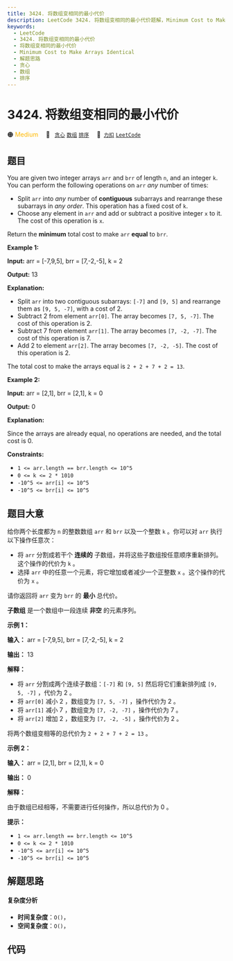 ```yaml
---
title: 3424. 将数组变相同的最小代价
description: LeetCode 3424. 将数组变相同的最小代价题解，Minimum Cost to Make Arrays Identical，包含解题思路、复杂度分析以及完整的 JavaScript 代码实现。
keywords:
  - LeetCode
  - 3424. 将数组变相同的最小代价
  - 将数组变相同的最小代价
  - Minimum Cost to Make Arrays Identical
  - 解题思路
  - 贪心
  - 数组
  - 排序
---
```


# 3424. 将数组变相同的最小代价

🟠 <font color=#ffb800>Medium</font>&emsp; 🔖&ensp; [`贪心`](/tag/greedy.md) [`数组`](/tag/array.md) [`排序`](/tag/sorting.md)&emsp; 🔗&ensp;[`力扣`](https://leetcode.cn/problems/minimum-cost-to-make-arrays-identical) [`LeetCode`](https://leetcode.com/problems/minimum-cost-to-make-arrays-identical)

## 题目

You are given two integer arrays `arr` and `brr` of length `n`, and an integer
`k`. You can perform the following operations on `arr` _any_ number of times:

  * Split `arr` into _any_ number of **contiguous** subarrays and rearrange these subarrays in _any order_. This operation has a fixed cost of `k`.
  * Choose any element in `arr` and add or subtract a positive integer `x` to it. The cost of this operation is `x`.

Return the **minimum** total cost to make `arr` **equal** to `brr`.



**Example 1:**

**Input:** arr = [-7,9,5], brr = [7,-2,-5], k = 2

**Output:** 13

**Explanation:**

  * Split `arr` into two contiguous subarrays: `[-7]` and `[9, 5]` and rearrange them as `[9, 5, -7]`, with a cost of 2.
  * Subtract 2 from element `arr[0]`. The array becomes `[7, 5, -7]`. The cost of this operation is 2.
  * Subtract 7 from element `arr[1]`. The array becomes `[7, -2, -7]`. The cost of this operation is 7.
  * Add 2 to element `arr[2]`. The array becomes `[7, -2, -5]`. The cost of this operation is 2.

The total cost to make the arrays equal is `2 + 2 + 7 + 2 = 13`.

**Example 2:**

**Input:** arr = [2,1], brr = [2,1], k = 0

**Output:** 0

**Explanation:**

Since the arrays are already equal, no operations are needed, and the total
cost is 0.



**Constraints:**

  * `1 <= arr.length == brr.length <= 10^5`
  * `0 <= k <= 2 * 1010`
  * `-10^5 <= arr[i] <= 10^5`
  * `-10^5 <= brr[i] <= 10^5`


## 题目大意

给你两个长度都为 `n` 的整数数组 `arr` 和 `brr` 以及一个整数 `k` 。你可以对 `arr` 执行以下操作任意次：

  * 将 `arr` 分割成若干个 **连续的**  子数组，并将这些子数组按任意顺序重新排列。这个操作的代价为 `k` 。
  * 选择 `arr` 中的任意一个元素，将它增加或者减少一个正整数 `x` 。这个操作的代价为 `x` 。

请你返回将 `arr` 变为 `brr` 的 **最小**  总代价。

**子数组**  是一个数组中一段连续 **非空**  的元素序列。



**示例 1：**

**输入：** arr = [-7,9,5], brr = [7,-2,-5], k = 2

**输出：** 13

**解释：**

  * 将 `arr` 分割成两个连续子数组：`[-7]` 和 `[9, 5]` 然后将它们重新排列成 `[9, 5, -7]` ，代价为 2 。
  * 将 `arr[0]` 减小 2 ，数组变为 `[7, 5, -7]` ，操作代价为 2 。
  * 将 `arr[1]` 减小 7 ，数组变为 `[7, -2, -7]` ，操作代价为 7 。
  * 将 `arr[2]` 增加 2 ，数组变为 `[7, -2, -5]` ，操作代价为 2 。

将两个数组变相等的总代价为 `2 + 2 + 7 + 2 = 13` 。

**示例 2：**

**输入：** arr = [2,1], brr = [2,1], k = 0

**输出：** 0

**解释：**

由于数组已经相等，不需要进行任何操作，所以总代价为 0 。



**提示：**

  * `1 <= arr.length == brr.length <= 10^5`
  * `0 <= k <= 2 * 1010`
  * `-10^5 <= arr[i] <= 10^5`
  * `-10^5 <= brr[i] <= 10^5`


## 解题思路

#### 复杂度分析

- **时间复杂度**：`O()`，
- **空间复杂度**：`O()`，

## 代码

```javascript

```